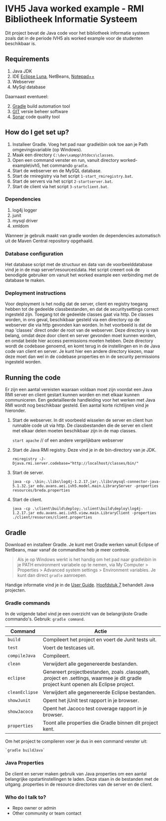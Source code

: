 # IVH5 Java worked example - RMI Bibliotheek Informatie Systeem #

Dit project bevat de Java code voor het bibliotheek informatie systeem zoals dat in de periode IVH5 als worked example voor de studenten beschikbaar is.

## Requirements ##
1. Java JDK
3. IDE [Eclipse Luna](http://www.eclipse.org/), NetBeans, [Notepad++](http://www.notepad-plus-plus.org/)
2. Webserver
1. MySql database

Daarnaast eventueel:

2. [Gradle](http://www.gradle.org/) build automation tool 
3. [GIT](http://www.git-scm.com/) versie beheer software
4. [Sonar](http://www.sonar.com/) code quality tool

## How do I get set up? ##
1. Installeer Gradle. Voeg het pad naar gradle\bin ook toe aan je Path omgevingsvariable (op Windows).
2. Maak een directory `C:\dev\xampp\htdocs\classes`. 
3. Open een command venster en run, vanuit directory worked-example\ivh5, het commando `gradle`.
4. Start de webserver en de MySQL database. 
5. Start de rmiregistry via het script `1-start_rmiregistry.bat`.
6. Start de servers via het script `2-startserver.bat`.
7. Start de client via het script `3-startclient.bat`.

### Dependencies ###
1. log4j logger
2. junit
3. mysql driver
4. xmldom

Wanneer je gebruik maakt van gradle worden de dependencies automatisch uit de Maven Central repository opgehaald.
### Database configuration ###
Het database script met de structuur en data van de voorbeelddatabase vind je in de map server\resources\data. Het script creeert ook de benodigde gebruiker om vanuit het worked example een verbinding met de database te maken.
### Deployment instructions ###
Voor deployment is het nodig dat de server, client en registry toegang hebben tot de gedeelde classbestanden, en dat de securitysettings correct ingesteld zijn. Toegang tot de gedeelde classes gaat via http. De classes worden, in ons geval, beschikbaar gesteld via een  directory op de webserver die via http gevonden kan worden. In het voorbeeld is dat de map 'classes' direct onder de root van de webserver. Deze directory is van belang, omdat deze door client en server gevonden moet kunnen worden, en omdat beide hier access permissions moeten hebben. Deze directory wordt de codebase genoemd, en komt terug in de instellingen en in de Java code van client en server. Je kunt hier een andere directory kiezen, maar deze moet dan wel in de codebase properties en in de security permissions ingesteld worden.

## Running the code ##
Er zijn een aantal vereisten waaraan voldaan moet zijn voordat een Java RMI server en client gestart kunnen worden en met elkaar kunnen communiceren. Een gedetailleerde handleiding voor het werken met Java RMI wordt nog beschikbaar gesteld. Een aantal korte richtlijnen vind je hieronder.

1. Start de webserver. In dit voorbeeld wisselen de server en client hun runnable code uit via http. De classbestanden die de server en client met elkaar delen moeten beschikbaar zijn in de map classes.

	`start apache`	// of een andere vergelijkbare webserver

2. Start de Java RMI registry. Deze vind je in de bin-directory van je JDK.

	`rmiregistry -J-Djava.rmi.server.codebase="http://localhost/classes/bin/"`

3. Start de server.

	`java -cp .\bin;.\libs\log4j-1.2.17.jar;.\libs\mysql-connector-java-5.1.32.jar edu.avans.aei.ivh5.model.main.LibraryServer -properties resources/breda.properties`

4. Start de client.

	`java -cp .\client\build\deploy;.\client\build\deploy\log4j-1.2.17.jar edu.avans.aei.ivh5.view.main.LibraryClient -properties ./client/resources/client.properties`

## Gradle ##
Download en installeer Gradle. Je kunt met Gradle werken vanuit Eclipse of NetBeans, maar vanaf de commandline heb je meer controle. 

> Als je op Windows werkt is het handig om het pad naar gradle\bin in je PATH environment 
> variabele op te nemen, via
> My Computer > Properties > Advanced system settings > Environment variables. 
> Je kunt dan direct `gradle` aanroepen.

Handige informatie vind je in de [User Guide](http://www.gradle.org/docs/current/userguide/userguide.html). [Hoofdstuk 7](http://www.gradle.org/docs/current/userguide/tutorial_java_projects.html) behandelt Java projecten.

### Gradle commands ###
In de volgende tabel vind je een overzicht van de belangrijkste Gradle commando's. Gebruik: `gradle command`. 

| Command | Actie                    |
| ------------- | ------------------------------ |
| `build`      | Compileert het project en voert de Junit tests uit.   |
| `test`   | Voert de testcases uit.     |
| `compileJava` | Compileert. |
| `clean` | Verwijdert alle gegenereerde bestanden. |
| `eclipse` | Genereert projectbestanden, zoals .classpath, .project en .settings\, waarmee je dit gradle project kunt openen als Eclipse project. |
| `cleanEclipse` | Verwijdert alle gegenereerde Eclipse bestanden. |
| `showJunit` | Opent het jUnit test rapport in je browser. |
| `showJacoco` | Opent het Jacoco test coverage rapport in je browser. |
| `properties` | Toont alle properties die Gradle binnen dit project kent. |

Om het project te compileren voer je dus in een command venster uit:

	`gradle buildJava`

### Java Properties ###
De client en server maken gebruik van Java properties om een aantal belangrijke opstartinstellingen te laden. Deze staan in de bestanden met de uitgang .properties in de resource directories van de server en de client. 

### Who do I talk to? ###

* Repo owner or admin
* Other community or team contact